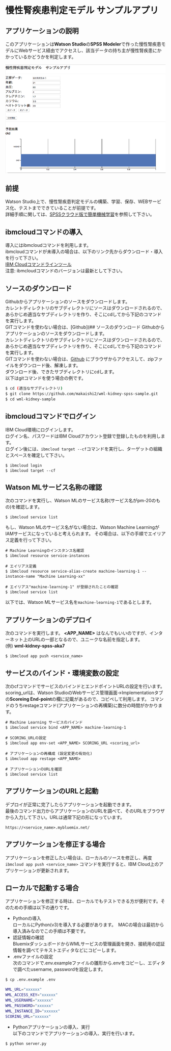 # 慢性腎疾患判定モデル サンプルアプリ

## アプリケーションの説明
このアプリケーションは**Watson Studio**の**SPSS Modeler**で作った慢性腎疾患モデルにWebサービス経由でアクセスし、該当データの持ち主が慢性腎疾患にかかっているかどうかを判定します。

![](readme_images/kidney-web1.png)  

## 前提
Watson Studio上で、慢性腎疾患判定モデルの構築、学習、保存、WEBサービス化、テストまでできていることが前提です。  
詳細手順に関しては、[SPSSクラウド版で簡単機械学習](https://qiita.com/makaishi2/items/85d7694168e71ee3c094)を参照して下さい。

## ibmcloudコマンドの導入
導入にはibmcloudコマンドを利用します。  
ibmcloudコマンドが未導入の場合は、以下のリンク先からダウンロード・導入を行って下さい。  
[IBM Cloudコマンドラインツール](https://console.bluemix.net/docs/cli/reference/ibmcloud/download_cli.html#install_use)  
注意: ibmcloudコマンドのバージョンは最新として下さい。 

## ソースのダウンロード
Githubからアプリケーションのソースをダウンロードします。  
カレントディレクトリのサブディレクトリにソースはダウンロードされるので、あらかじめ適当なサブディレクトリを作り、そこにcdしてから下記のコマンドを実行します。  
GITコマンドを使わない場合は、[Github](## ソースのダウンロード
Githubからアプリケーションのソースをダウンロードします。  
カレントディレクトリのサブディレクトリにソースはダウンロードされるので、あらかじめ適当なサブディレクトリを作り、そこにcdしてから下記のコマンドを実行します。  
GITコマンドを使わない場合は、[Github](https://github.com/makaishi2/wml-kidney-spss-sample) にブラウザからアクセスして、zipファイルをダウンロード後、解凍します。  
ダウンロード後、できたサブディレクトリにcdします。  
以下はgitコマンドを使う場合の例です。


```sh
$ cd (適当なサブディレクトリ)
$ git clone https://github.com/makaishi2/wml-kidney-spss-sample.git
$ cd wml-kidney-sample
```

## ibmcloudコマンドでログイン
IBM Cloud環境にログインします。  
ログイン名、パスワードはIBM Cloudアカウント登録で登録したものを利用します。  
ログイン後には、``ibmcloud target --cf``コマンドを実行し、ターゲットの組織とスペースを確定して下さい。

```
$ ibmcloud login
$ ibmcloud target --cf
```

## Watson MLサービス名称の確認
次のコマンドを実行し、Watson MLのサービス名称(サービス名がpm-20のもの)を確認します。

```
$ ibmcloud service list
```

もし、Watson MLのサービス名がない場合は、Watson Machine LearningがIAMサービスになっていると考えられます。
その場合は、以下の手順でエイリアス定義を行って下さい。

```
# Machine Learningのインスタンス名確認
$ ibmcloud resource service-instances

# エイリアス定義
$ ibmcloud resource service-alias-create machine-learning-1 --instance-name "Machine Learning-xx"

# エイリアス"machine-learning-1" が登録されたことの確認
$ ibmcloud service list
```

以下では、Watson MLサービス名を``machine-learning-1``であるとします。


## アプリケーションのデプロイ

次のコマンドを実行します。
**\<APP_NAME\>** はなんでもいいのですが、インターネット上のURLの一部となるので、ユニークな名前を指定します。  
(例) **wml-kidney-spss-aka7**

```
$ ibmcloud app push <service_name>
```

## サービスのバインド・環境変数の設定

次のcfコマンドでサービスのバインドとエンドポイントURLの設定を行います。
scoring_urlは、Watson StudioのWebサービス管理画面->Implementationタブの**Scoreing End-point**の欄に記載があるので、コピペして利用します。
コマンドのうちrestageコマンド(アプリケーションの再構築)に数分の時間がかかります。

```
# Machine Learning サービスのバインド
$ ibmcloud service bind <APP_NAME> machine-learning-1

# SCORING_URLの設定
$ ibmcloud app env-set <APP_NAME> SCORING_URL <scoring_url>

# アプリケーションの再構成 (設定変更の有効化)
$ ibmcloud app restage <APP_NAME>

# アプリケーションのURLを確認
$ ibmcloud service list
```

## アプリケーションのURLと起動

デプロイが正常に完了したらアプリケーションを起動できます。  
最後のコマンド出力からアプリケーションのURLを調べて、そのURLをブラウザから入力して下さい。URLは通常下記の形になっています。

```
https://<service_name>.mybluemix.net/
```


## アプリケーションを修正する場合

アプリケーションを修正したい場合は、ローカルのソースを修正し、再度 ``ibmcloud app push <service_name>`` コマンドを実行すると、IBM Cloud上のアプリケーションが更新されます。  

## ローカルで起動する場合

アプリケーションを修正する時は、ローカルでもテストできる方が便利です。そのための手順は以下の通りです。

* Pythonの導入  
ローカルにPython(v3)を導入する必要があります。　MACの場合は最初から導入済みなのでこの手順は不要です。
* 認証情報の確認  
BluemixダッシュボードからWMLサービスの管理画面を開き、接続用の認証情報を調べてテキストエディタなどにコピーします。
* .envファイルの設定  
次のコマンドで.env.exampleファイルの雛形から.envをコピーし、エディタで調べたusername, passwordを設定します。

```sh
$ cp .env.example .env
```

```sh
WML_URL="xxxxxx"
WML_ACCESS_KEY="xxxxxx"
WML_USERNAME="xxxxxx"
WML_PASSWORD="xxxxxx"
WML_INSTANCE_ID="xxxxxx"
SCORING_URL="xxxxxx"
```

* Pythonアプリケーションの導入、実行  
以下のコマンドでアプリケーションの導入、実行を行います。

```sh
$ python server.py
```
